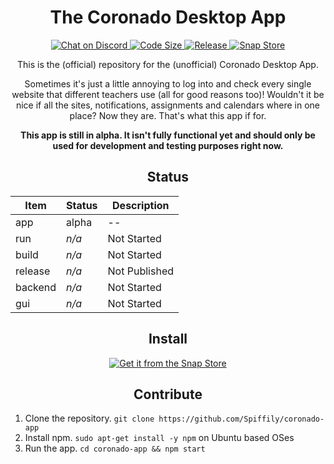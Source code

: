 <div align=center>
<!-- <img src="Armature.svg" width="100" /> -->

# The Coronado Desktop App

  <a href="https://discord.gg/RXebJCf">
  <img src="https://img.shields.io/discord/735879930348306554?color=red&logo=discord&logoColor=white" alt="Chat on Discord" />
  </a>
  <a href="">
  <img  alt="Code Size" src="https://img.shields.io/badge/app%20size-0%C2%A0kB-yellow" />
  </a>
  <a href="https://github.com/Spiffily/coronado-app/releases">
  <img  alt="Release" src="https://img.shields.io/badge/release-0.0.0-red" />
  </a>
  <a href="https://snapcraft.io/coronado-app">
  <img src="https://img.shields.io/badge/snap-0.0.0-grey?logo=snapcraft&logoColor=white" alt="Snap Store" />
  </a>

This is the (official) repository for the (unofficial) Coronado Desktop App.

Sometimes it's just a little annoying to log into and check every single website that different teachers use (all for good reasons too)! Wouldn't it be nice if all the sites, notifications, assignments and calendars where in one place? Now they are. That's what this app if for.

  __This app is still in alpha. It isn't fully functional yet and should only be used for development and testing purposes right now.__

## Status

| Item    | Status     | Description |
| ------- | ---------- | ---------- |
| app     | alpha      | -- |
| run     | *n/a*      | Not Started |
| build   | *n/a*      | Not Started |
| release | *n/a*      | Not Published |
| backend | *n/a*      | Not Started |
| gui     | *n/a*      | Not Started |


## Install
<div>
<a href="https://snapcraft.io/coronado-app">
<img alt="Get it from the Snap Store" src="https://snapcraft.io/static/images/badges/en/snap-store-black.svg" />
</a>
</div>

## Contribute
<div style="text-align:left;">

1. Clone the repository. `git clone https://github.com/Spiffily/coronado-app`
2. Install npm. `sudo apt-get install -y npm` on Ubuntu based OSes
3. Run the app. `cd coronado-app && npm start`

</div>

</div>
